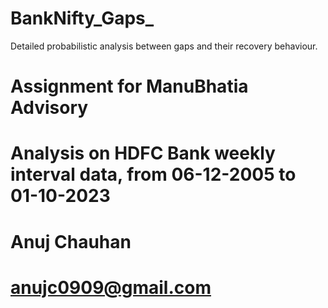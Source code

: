 # BankNifty_Gaps_
Detailed probabilistic analysis between gaps and their recovery behaviour.
# Assignment for ManuBhatia Advisory 
# Analysis on HDFC Bank weekly interval data, from 06-12-2005 to 01-10-2023
# Anuj Chauhan
# anujc0909@gmail.com

